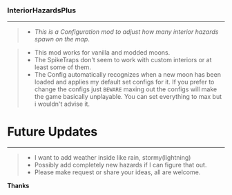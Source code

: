 ### InteriorHazardsPlus
---  
> - *This is a Configuration mod to adjust how many interior hazards spawn on the map*.

> - This mod works for vanilla and modded moons.
> - The SpikeTraps don't seem to work with custom interiors or at least some of them.
> - The Config automatically recognizes when a new moon has been loaded and applies my default set configs for it. If you prefer to change the configs just `BEWARE` maxing out the configs will make the game basically unplayable. You can set everything to max but i wouldn't advise it. 

# Future Updates
---
> - I want to add weather inside like rain, stormy(lightning)
> - Possibly add completely new hazards if I can figure that out.
> - Please make request or share your ideas, all are welcome.

**Thanks**

